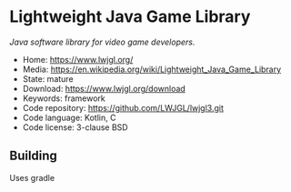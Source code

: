 # Lightweight Java Game Library

_Java software library for video game developers._

- Home: https://www.lwjgl.org/
- Media: https://en.wikipedia.org/wiki/Lightweight_Java_Game_Library
- State: mature
- Download: https://www.lwjgl.org/download
- Keywords: framework
- Code repository: https://github.com/LWJGL/lwjgl3.git
- Code language: Kotlin, C
- Code license: 3-clause BSD

## Building

Uses gradle

